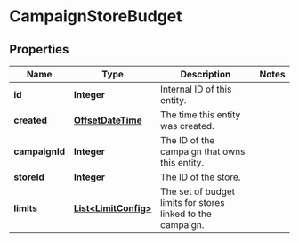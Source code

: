 

# CampaignStoreBudget


## Properties

Name | Type | Description | Notes
------------ | ------------- | ------------- | -------------
**id** | **Integer** | Internal ID of this entity. | 
**created** | [**OffsetDateTime**](OffsetDateTime.md) | The time this entity was created. | 
**campaignId** | **Integer** | The ID of the campaign that owns this entity. | 
**storeId** | **Integer** | The ID of the store. | 
**limits** | [**List&lt;LimitConfig&gt;**](LimitConfig.md) | The set of budget limits for stores linked to the campaign. | 



